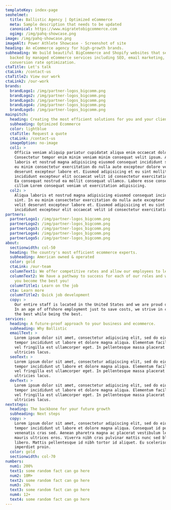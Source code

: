 ```yaml
---
templateKey: index-page
seohelmet:
  title: Ballistic Agency | Optimized eCommerce
  meta: Sample description that needs to be updated
  canonical: https://www.migratetobigcommerce.com
  ogimg: /img/pahq-showcase.png
image: /img/pahq-showcase.png
imageAlt: Power Athlete Showcase - Screenshot of site
heading: An eCommerce agency for high-growth brands.
subheading: We build beautiful BigCommerce and Shopify websites that sell,
  backed by managed eCommerce services including SEO, email marketing, and
  conversion rate optimization.
ctaTitle: Let's talk
ctaLink: /contact-us
ctaTitle2: View our work
ctaLink2: /our-work
brands:
  brandLogo1: /img/partner-logos_bigcomm.png
  brandLogo2: /img/partner-logos_bigcomm.png
  brandLogo3: /img/partner-logos_bigcomm.png
  brandLogo4: /img/partner-logos_bigcomm.png
  brandLogo5: /img/partner-logos_bigcomm.png
mainpitch:
  heading: Creating the most efficient solutions for you and your clients.
  subheading: Optimized Ecommerce
  color: lightblue
  ctaTitle: Request a quote
  ctaLink: /contact-us
  imageOption: no-image
  col1: >
    Officia veniam aliquip pariatur cupidatat aliqua enim occaecat dolore.
    Consectetur tempor enim minim veniam minim consequat velit ipsum. Aliqua
    laboris et nostrud magna adipisicing eiusmod consequat incididunt sint. In
    eu minim consectetur exercitation do nulla aute excepteur dolore velit
    deserunt excepteur labore et. Eiusmod adipisicing et eu sint mollit
    incididunt excepteur elit occaecat velit id consectetur exercitation tempor.
    Ea consequat nostrud ea mollit consequat ullamco. Labore esse consectetur et
    cillum Lorem consequat veniam ut exercitation adipisicing.
  col2: >
    Aliqua laboris et nostrud magna adipisicing eiusmod consequat incididunt
    sint. In eu minim consectetur exercitation do nulla aute excepteur dolore
    velit deserunt excepteur labore et. Eiusmod adipisicing et eu sint mollit
    incididunt excepteur elit occaecat velit id consectetur exercitation tempor.
partners:
  partnerLogo1: /img/partner-logos_bigcomm.png
  partnerLogo2: /img/partner-logos_bigcomm.png
  partnerLogo3: /img/partner-logos_bigcomm.png
  partnerLogo4: /img/partner-logos_bigcomm.png
  partnerLogo5: /img/partner-logos_bigcomm.png
about:
  sectionwidth: col-50
  heading: The country's most efficient ecommerce experts.
  subheading: American owned & operated
  color: gold
  ctaLink: /our-team
  columnText1: We offer competitive rates and allow our employees to learn on the job.
  columnText2: We have a pathway to success for each of our roles and will help
    you become the best you!
  columnTitle1: Learn on the job
  cta: Learn more
  columnTitle2: Quick job development
  copy: >
    Our entire staff is located in the United States and we are proud of that!
    In an age of offshore employment just to save costs, we strive in creating
    the best while being the best.
services:
  heading: A future-proof approach to your business and ecommerce.
  subheading: Why Ballistic
  emailText: >
    Lorem ipsum dolor sit amet, consectetur adipiscing elit, sed do eiusmod
    tempor incididunt ut labore et dolore magna aliqua. Elementum facilisis leo
    vel fringilla est ullamcorper eget. In pellentesque massa placerat duis
    ultricies lacus.
  seoText: >
    Lorem ipsum dolor sit amet, consectetur adipiscing elit, sed do eiusmod
    tempor incididunt ut labore et dolore magna aliqua. Elementum facilisis leo
    vel fringilla est ullamcorper eget. In pellentesque massa placerat duis
    ultricies lacus.
  devText: >
    Lorem ipsum dolor sit amet, consectetur adipiscing elit, sed do eiusmod
    tempor incididunt ut labore et dolore magna aliqua. Elementum facilisis leo
    vel fringilla est ullamcorper eget. In pellentesque massa placerat duis
    ultricies lacus.
nextsteps:
  heading: The backbone for your future growth
  subheading: Next steps
  copy: >
    Lorem ipsum dolor sit amet, consectetur adipiscing elit, sed do eiusmod
    tempor incididunt ut labore et dolore magna aliqua. Consequat id porta nibh
    venenatis cras sed. Aenean pharetra magna ac placerat vestibulum lectus
    mauris ultrices eros. Viverra nibh cras pulvinar mattis nunc sed blandit
    libero. Mattis pellentesque id nibh tortor id aliquet. Eu scelerisque felis
    imperdiet proin.
  color: gold
  sectionwidth: col-70
numbers:
  num1: 200%
  text1: some random fact can go here
  num2: 10M+
  text2: some random fact can go here
  num3: 28%
  text3: some random fact can go here
  num4: 12+
  text4: some random fact can go here
---
```


